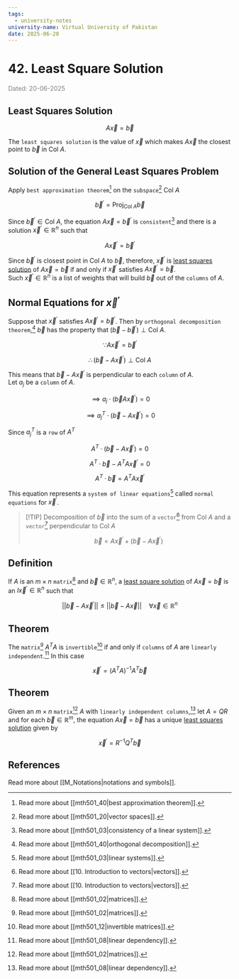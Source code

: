 ```yaml
---
tags:
  - university-notes
university-name: Virtual University of Pakistan
date: 2025-06-20
---
```


# 42. Least Square Solution

<span style="color: gray;">Dated: 20-06-2025</span>

## Least Squares Solution

$$A \vec x = \vec b$$

The `least squares solution` is the value of $\vec x$ which makes $A \vec x$ the closest point to $\vec b$ in $\text{Col } A$.

## Solution of the General Least Squares Problem

Apply `best approximation theorem`[^1] on the `subspace`[^2] $\text{Col }A$

$$\vec b^\prime = \text{Proj}_{\text{Col }A} \vec b$$

Since $\vec b^\prime \in \text{Col } A$, the equation $A \vec x = \vec b^\prime$ is `consistent`[^3] and there is a solution $\vec x^\prime \in \mathbb R^n$ such that  

$$A \vec x^\prime = \vec b^\prime$$

Since $\vec b^\prime$ is closest point in $\text{Col }A$ to $\vec b$, therefore, $\vec x^\prime$ is [least squares solution](#least-squares-solution) of $A \vec x = \vec b$ if and only if $\vec x^\prime$ satisfies $A \vec x^\prime = \vec b$.  
Such $\vec x^\prime \in \mathbb R^n$ is a list of weights that will build $\vec b$ out of the `columns` of $A$.

## Normal Equations for $\vec x^\prime$

Suppose that $\vec x^\prime$ satisfies $A \vec x^\prime = \vec b^\prime$. Then by `orthogonal decomposition theorem`,[^4] $\vec b$ has the property that $(\vec b - \vec b^\prime) \perp \text{Col }A$.  

$$\because A \vec x^\prime = \vec b^\prime$$

$$\therefore (\vec b - A \vec x^\prime) \perp \text{Col } A$$

This means that $\vec b - A \vec x^\prime$ is perpendicular to each `column` of $A$.  
Let $a_j$ be a `column` of $A$.  

$$\implies a_j \cdot (\vec bA \vec x^\prime) = 0$$

$$\implies a_j^T \cdot (\vec b - A \vec x^\prime) = 0$$

Since $a^T_j$ is a `row` of $A^T$

$$A^T \cdot (\vec b - A \vec x^\prime) = 0$$

$$A^T \cdot \vec b - A^TA \vec x^\prime = 0$$

$$A^T \cdot \vec b = A^TA \vec x^\prime$$

This equation represents a `system of linear equations`[^5] called `normal equations` for $\vec x^\prime$.

> [!TIP] Decomposition of $\vec b$ into the sum of a `vector`[^6] from $\text{Col } A$ and a `vector`[^6] perpendicular to $\text{Col }A$  
> 
> $$\vec b = A \vec x^\prime + (\vec b - A \vec x^\prime)$$

## Definition

If $A$ is an $m \times n$ `matrix`[^7] and $\vec b \in \mathbb R^n$, a [least square solution](#least-square-solution) of $A \vec x = \vec b$ is an $I \vec x^\prime \in \mathbb R^n$ such that  

$$||\vec b - A \vec x^\prime|| \le ||\vec b - A \vec x|| \quad \forall \vec x \in \mathbb R^n$$

## Theorem

The `matrix`[^7] $A^TA$ is `invertible`[^8] if and only if `columns` of $A$ are `linearly independent`.[^9] In this case  

$$\vec x^\prime = (A^TA)^{-1} A^T \vec b$$

## Theorem

Given an $m \times n$ `matrix`[^7] $A$ with `linearly independent columns`,[^9] let $A = QR$ and for each $\vec b \in \mathbb R^m$, the equation $A \vec x = \vec b$ has a unique [least squares solution](#least-squares-solution) given by  

$$\vec x^\prime = R^{-1} Q^T \vec b$$

## References

Read more about [[M_Notations|notations and symbols]].

[^1]: Read more about [[mth501_40|best approximation theorem]].
[^2]: Read more about [[mth501_20|vector spaces]].
[^3]: Read more about [[mth501_03|consistency of a linear system]].
[^4]: Read more about [[mth501_40|orthogonal decomposition]].
[^5]: Read more about [[mth501_03|linear systems]].
[^6]: Read more about [[10. Introduction to vectors|vectors]].
[^7]: Read more about [[mth501_02|matrices]].
[^8]: Read more about [[mth501_12|invertible matrices]].
[^9]: Read more about [[mth501_08|linear dependency]].